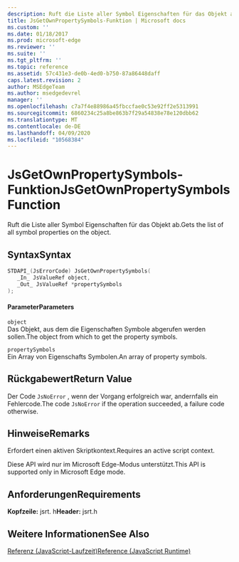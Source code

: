 ```yaml
---
description: Ruft die Liste aller Symbol Eigenschaften für das Objekt ab.
title: JsGetOwnPropertySymbols-Funktion | Microsoft docs
ms.custom: ''
ms.date: 01/18/2017
ms.prod: microsoft-edge
ms.reviewer: ''
ms.suite: ''
ms.tgt_pltfrm: ''
ms.topic: reference
ms.assetid: 57c431e3-de0b-4ed0-b750-87a86448daff
caps.latest.revision: 2
author: MSEdgeTeam
ms.author: msedgedevrel
manager: ''
ms.openlocfilehash: c7a7f4e88986a45fbccfae0c53e92ff2e5313991
ms.sourcegitcommit: 6860234c25a8be863b7f29a54838e78e120dbb62
ms.translationtype: MT
ms.contentlocale: de-DE
ms.lasthandoff: 04/09/2020
ms.locfileid: "10568384"
---
```

# <span data-ttu-id="2b76f-103">JsGetOwnPropertySymbols-Funktion</span><span class="sxs-lookup"><span data-stu-id="2b76f-103">JsGetOwnPropertySymbols Function</span></span>
<span data-ttu-id="2b76f-104">Ruft die Liste aller Symbol Eigenschaften für das Objekt ab.</span><span class="sxs-lookup"><span data-stu-id="2b76f-104">Gets the list of all symbol properties on the object.</span></span>  
  
## <span data-ttu-id="2b76f-105">Syntax</span><span class="sxs-lookup"><span data-stu-id="2b76f-105">Syntax</span></span>  
  
```cpp  
STDAPI_(JsErrorCode) JsGetOwnPropertySymbols(  
   _In_ JsValueRef object,  
   _Out_ JsValueRef *propertySymbols  
);  
```  
  
#### <span data-ttu-id="2b76f-106">Parameter</span><span class="sxs-lookup"><span data-stu-id="2b76f-106">Parameters</span></span>  
 `object`  
 <span data-ttu-id="2b76f-107">Das Objekt, aus dem die Eigenschaften Symbole abgerufen werden sollen.</span><span class="sxs-lookup"><span data-stu-id="2b76f-107">The object from which to get the property symbols.</span></span>  
  
 `propertySymbols`  
 <span data-ttu-id="2b76f-108">Ein Array von Eigenschafts Symbolen.</span><span class="sxs-lookup"><span data-stu-id="2b76f-108">An array of property symbols.</span></span>  
  
## <span data-ttu-id="2b76f-109">Rückgabewert</span><span class="sxs-lookup"><span data-stu-id="2b76f-109">Return Value</span></span>  
 <span data-ttu-id="2b76f-110">Der Code `JsNoError` , wenn der Vorgang erfolgreich war, andernfalls ein Fehlercode.</span><span class="sxs-lookup"><span data-stu-id="2b76f-110">The code `JsNoError` if the operation succeeded, a failure code otherwise.</span></span>  
  
## <span data-ttu-id="2b76f-111">Hinweise</span><span class="sxs-lookup"><span data-stu-id="2b76f-111">Remarks</span></span>  
 <span data-ttu-id="2b76f-112">Erfordert einen aktiven Skriptkontext.</span><span class="sxs-lookup"><span data-stu-id="2b76f-112">Requires an active script context.</span></span>  
  
 <span data-ttu-id="2b76f-113">Diese API wird nur im Microsoft Edge-Modus unterstützt.</span><span class="sxs-lookup"><span data-stu-id="2b76f-113">This API is supported only in Microsoft Edge mode.</span></span>  
  
## <span data-ttu-id="2b76f-114">Anforderungen</span><span class="sxs-lookup"><span data-stu-id="2b76f-114">Requirements</span></span>  
 <span data-ttu-id="2b76f-115">**Kopfzeile:** jsrt. h</span><span class="sxs-lookup"><span data-stu-id="2b76f-115">**Header:** jsrt.h</span></span>  
  
## <span data-ttu-id="2b76f-116">Weitere Informationen</span><span class="sxs-lookup"><span data-stu-id="2b76f-116">See Also</span></span>  
 [<span data-ttu-id="2b76f-117">Referenz (JavaScript-Laufzeit)</span><span class="sxs-lookup"><span data-stu-id="2b76f-117">Reference (JavaScript Runtime)</span></span>](../chakra-hosting/reference-javascript-runtime.md)